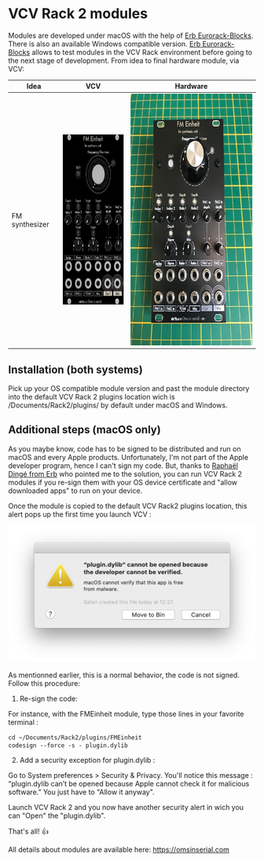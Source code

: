 # VCV Rack 2 modules
Modules are developed under macOS with the help of [Erb Eurorack-Blocks](https://github.com/ohmtech-rdi/eurorack-blocks). There is also an available Windows compatible version.
[Erb Eurorack-Blocks](https://github.com/ohmtech-rdi/eurorack-blocks) allows to test modules in the VCV Rack environment before going to the next stage of development.
From idea to final hardware module, via VCV:

| Idea          | VCV           |Hardware|
| ------------- | ------------- |--------|
| FM synthesizer | <img src="pics/FMEinheit_VCV.jpeg" width="192" height="346"> | <img src="pics/FMEinheit_hard.jpeg" width="384" height="512">  |



## Installation (both systems)

Pick up your OS compatible module version and past the module directory into the default VCV Rack 2 plugins location wich is /Documents/Rack2/plugins/ by default under macOS and Windows.

## Additional steps (macOS only)

As you maybe know, code has to be signed to be distributed and run on macOS and every Apple products. Unfortunately, I'm not part of the Apple developer program, hence I can't sign my code. But, thanks to [Raphaël Dingé from Erb](https://github.com/ohmtech-rdi/eurorack-blocks) who pointed me to the solution, you can run VCV Rack 2 modules if you re-sign them with your OS device certificate and "allow downloaded apps" to run on your device.

Once the module is copied to the default VCV Rack2 plugins location, this alert pops up the first time you launch VCV :

![Screenshot of the security alert raised by VCV Rack2](/pics/SecurityAlert.png)

As mentionned earlier, this is a normal behavior, the code is not signed.
Follow this procedure:
1. Re-sign the code:

For instance, with the FMEinheit module, type those lines in your favorite terminal :
```
cd ~/Documents/Rack2/plugins/FMEinheit
codesign --force -s - plugin.dylib
```
2. Add a security exception for plugin.dylib :

Go to System preferences > Security & Privacy. You'll notice this message :
“plugin.dylib can’t be opened because Apple cannot check it for malicious software.”
You just have to "Allow it anyway".

Launch VCV Rack 2 and you now have another security alert in wich you can "Open" the "plugin.dylib".

That's all! :+1:

All details about modules are available here: https://omsinserial.com
